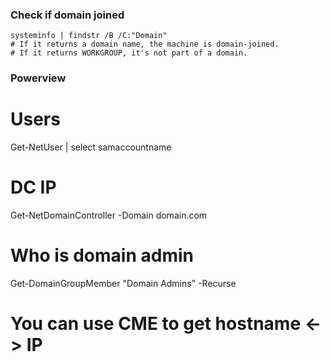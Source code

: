 ### Check if domain joined
```
systeminfo | findstr /B /C:"Domain"
# If it returns a domain name, the machine is domain-joined.
# If it returns WORKGROUP, it's not part of a domain.
```


### Powerview
# Users
Get-NetUser | select samaccountname

# DC IP
Get-NetDomainController -Domain domain.com

# Who is domain admin
Get-DomainGroupMember "Domain Admins" -Recurse

# You can use CME to get hostname <-> IP 


